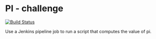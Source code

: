 # PI - challenge
[![Build Status](http://34.241.245.85/job/PI/badge/icon)](http://34.241.245.85/job/PI/)

Use a Jenkins pipeline job to run a script that computes the value of pi.
